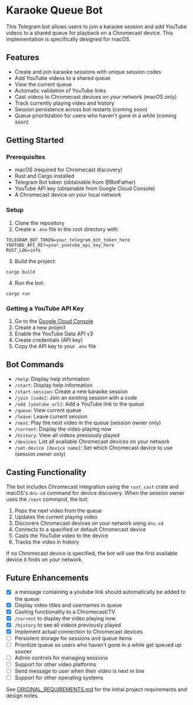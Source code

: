 # Karaoke Queue Bot

This Telegram bot allows users to join a karaoke session and add YouTube videos to a shared queue for playback on a Chromecast device. This implementation is specifically designed for macOS.

## Features

- Create and join karaoke sessions with unique session codes
- Add YouTube videos to a shared queue
- View the current queue
- Automatic validation of YouTube links
- Cast videos to Chromecast devices on your network (macOS only)
- Track currently playing video and history
- Session persistence across bot restarts (coming soon)
- Queue prioritization for users who haven't gone in a while (coming soon)

## Getting Started

### Prerequisites

- macOS (required for Chromecast discovery)
- Rust and Cargo installed
- Telegram Bot token (obtainable from @BotFather)
- YouTube API key (obtainable from Google Cloud Console)
- A Chromecast device on your local network

### Setup

1. Clone the repository
2. Create a `.env` file in the root directory with:
```
TELEGRAM_BOT_TOKEN=your_telegram_bot_token_here
YOUTUBE_API_KEY=your_youtube_api_key_here
RUST_LOG=info
```
3. Build the project:
```
cargo build
```
4. Run the bot:
```
cargo run
```

### Getting a YouTube API Key

1. Go to the [Google Cloud Console](https://console.cloud.google.com/)
2. Create a new project
3. Enable the YouTube Data API v3
4. Create credentials (API key)
5. Copy the API key to your `.env` file

## Bot Commands

- `/help`: Display help information
- `/start`: Display help information
- `/start-session`: Create a new karaoke session
- `/join [code]`: Join an existing session with a code
- `/add [youtube_url]`: Add a YouTube link to the queue
- `/queue`: View current queue
- `/leave`: Leave current session
- `/next`: Play the next video in the queue (session owner only)
- `/current`: Display the video playing now
- `/history`: View all videos previously played
- `/devices`: List all available Chromecast devices on your network
- `/set-device [device name]`: Set which Chromecast device to use (session owner only)

## Casting Functionality

The bot includes Chromecast integration using the `rust_cast` crate and macOS's `dns-sd` command for device discovery. When the session owner uses the `/next` command, the bot:

1. Pops the next video from the queue
2. Updates the current playing video
3. Discovers Chromecast devices on your network using `dns-sd`
4. Connects to a specified or default Chromecast device
5. Casts the YouTube video to the device
6. Tracks the video in history

If no Chromecast device is specified, the bot will use the first available device it finds on your network.

## Future Enhancements

- [x] a message containing a youtube link should automatically be added to the queue
- [x] Display video titles and usernames in queue
- [x] Casting functionality to a Chromecast/TV
- [x] `/current` to display the video playing now
- [x] `/history` to see all videos previously played
- [x] Implement actual connection to Chromecast devices
- [ ] Persistent storage for sessions and queue items
- [ ] Prioritize queue so users who haven't gone in a while get queued up sooner
- [ ] Admin controls for managing sessions
- [ ] Support for other video platforms
- [ ] Send message to user when their video is next in line
- [ ] Support for other operating systems

See [ORIGINAL_REQUIREMENTS.md](ORIGINAL_REQUIREMENTS.md) for the initial project requirements and design notes.



